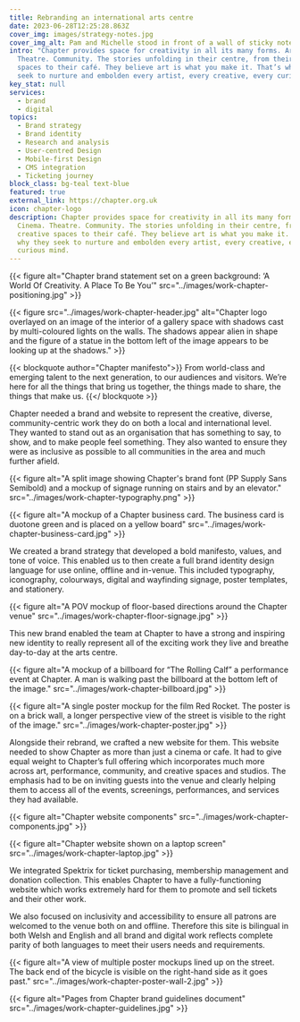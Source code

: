 ```yaml
---
title: Rebranding an international arts centre
date: 2023-06-28T12:25:28.863Z
cover_img: images/strategy-notes.jpg
cover_img_alt: Pam and Michelle stood in front of a wall of sticky notes
intro: "Chapter provides space for creativity in all its many forms. Art. Cinema.
  Theatre. Community. The stories unfolding in their centre, from their creative
  spaces to their café. They believe art is what you make it. That’s why they
  seek to nurture and embolden every artist, every creative, every curious mind."
key_stat: null
services:
  - brand
  - digital
topics:
  - Brand strategy
  - Brand identity
  - Research and analysis
  - User-centred Design
  - Mobile-first Design
  - CMS integration
  - Ticketing journey
block_class: bg-teal text-blue
featured: true
external_link: https://chapter.org.uk
icon: chapter-logo
description: Chapter provides space for creativity in all its many forms. Art.
  Cinema. Theatre. Community. The stories unfolding in their centre, from their
  creative spaces to their café. They believe art is what you make it. That’s
  why they seek to nurture and embolden every artist, every creative, every
  curious mind.
---
```


{{< figure alt="Chapter brand statement set on a green background: ‘A World Of Creativity. A Place To Be You’" src="../images/work-chapter-positioning.jpg" >}}

{{< figure src="../images/work-chapter-header.jpg" alt="Chapter logo overlayed on an image of the interior of a gallery space with shadows cast by multi-coloured lights on the walls. The shadows appear alien in shape and the figure of a statue in the bottom left of the image appears to be looking up at the shadows." >}}

{{< blockquote author="Chapter manifesto">}}
From world-class and emerging talent to the next generation, to our audiences and visitors. We’re here for all the things that bring us together, the things made to share, the things that make us.
{{</ blockquote >}}

Chapter needed a brand and website to represent the creative, diverse, community-centric work they do on both a local and international level. They wanted to stand out as an organisation that has something to say, to show, and to make people feel something. They also wanted to ensure they were as inclusive as possible to all communities in the area and much further afield.

{{< figure alt="A split image showing Chapter's brand font (PP Supply Sans Semibold) and a mockup of signage running on stairs and by an elevator." src="../images/work-chapter-typography.png" >}}

{{< figure alt="A mockup of a Chapter business card. The business card is duotone green and is placed on a yellow board" src="../images/work-chapter-business-card.jpg" >}}

We created a brand strategy that developed a bold manifesto, values, and tone of voice. This enabled us to then create a full brand identity design language for use online, offline and in-venue. This included typography, iconography, colourways, digital and wayfinding signage, poster templates, and stationery.

{{< figure alt="A POV mockup of floor-based directions around the Chapter venue" src="../images/work-chapter-floor-signage.jpg" >}}

This new brand enabled the team at Chapter to have a strong and inspiring new identity to really represent all of the exciting work they live and breathe day-to-day at the arts centre.

{{< figure alt="A mockup of a billboard for “The Rolling Calf” a performance event at Chapter. A man is walking past the billboard at the bottom left of the image." src="../images/work-chapter-billboard.jpg" >}}

{{< figure alt="A single poster mockup for the film Red Rocket. The poster is on a brick wall, a longer perspective view of the street is visible to the right of the image." src="../images/work-chapter-poster.jpg" >}}

Alongside their rebrand, we crafted a new website for them. This website needed to show Chapter as more than just a cinema or cafe. It had to give equal weight to Chapter’s full offering which incorporates much more across art, performance, community, and creative spaces and studios. The emphasis had to be on inviting guests into the venue and clearly helping them to access all of the events, screenings, performances, and services they had available.

{{< figure alt="Chapter website components" src="../images/work-chapter-components.jpg" >}}

{{< figure alt="Chapter website shown on a laptop screen" src="../images/work-chapter-laptop.jpg" >}}

We integrated Spektrix for ticket purchasing, membership management and donation collection. This enables Chapter to have a fully-functioning website which works extremely hard for them to promote and sell tickets and their other work.

We also focused on inclusivity and accessibility to ensure all patrons are welcomed to the venue both on and offline. Therefore this site is bilingual in both Welsh and English and all brand and digital work reflects complete parity of both languages to meet their users needs and requirements.

{{< figure alt="A view of multiple poster mockups lined up on the street. The back end of the bicycle is visible on the right-hand side as it goes past." src="../images/work-chapter-poster-wall-2.jpg" >}}

{{< figure alt="Pages from Chapter brand guidelines document" src="../images/work-chapter-guidelines.jpg" >}}
